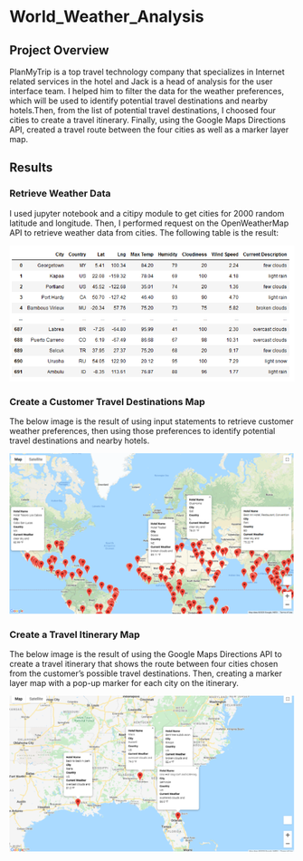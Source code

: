 # World_Weather_Analysis

## Project Overview

PlanMyTrip is a top travel technology company that specializes in Internet related services in the hotel and Jack is a head of analysis for the user interface team. I helped him to filter the data for the weather preferences, which will be used to identify potential travel destinations and nearby hotels.Then, from the list of potential travel destinations, I choosed four cities to create a travel itinerary. Finally, using the Google Maps Directions API, created a travel route between the four cities as well as a marker layer map.

## Results

### Retrieve Weather Data

I used jupyter notebook and a citipy module to get cities for 2000 random latitude and longitude. Then, I performed request on the OpenWeatherMap API to retrieve weather data from cities. The following table is the result:

![](https://github.com/Nazanin-hub/World_Weather_Analysis/blob/main/Weather_Database/Weather_Database%20Result.png)


### Create a Customer Travel Destinations Map

The below image is the result of using input statements to retrieve customer weather preferences, then using those preferences to identify potential travel destinations and nearby hotels.

![](https://github.com/Nazanin-hub/World_Weather_Analysis/blob/main/Vacation_Search/WeatherPy_vacation_map.png)

### Create a Travel Itinerary Map

The below image is the result of using the Google Maps Directions API to create a travel itinerary that shows the route between four cities chosen from the customer’s possible travel destinations. Then, creating a marker layer map with a pop-up marker for each city on the itinerary.

![](https://github.com/Nazanin-hub/World_Weather_Analysis/blob/main/Vacation_Itinerary/WeatherPy_travel_map_markers.png)

